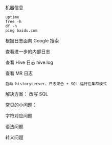 机器信息

```shell
uptime
free -h
df -h
ping baidu.com
```



根据日志面向 Google 搜索



查看进一步的内部日志

查看 Hive 日志 hive.log

查看 MR 日志

```
启动 historyserver、日志聚合 + SQL 运行在集群模式
```

解决方案： 改写 SQL







常见的小问题：

字符对应问题

语法问题

转义问题

